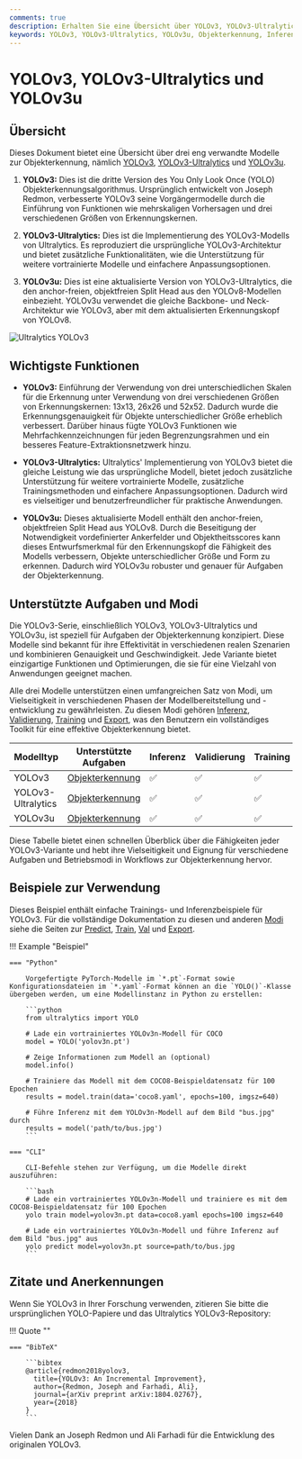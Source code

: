 ```yaml
---
comments: true
description: Erhalten Sie eine Übersicht über YOLOv3, YOLOv3-Ultralytics und YOLOv3u. Erfahren Sie mehr über ihre wichtigsten Funktionen, Verwendung und unterstützte Aufgaben für die Objekterkennung.
keywords: YOLOv3, YOLOv3-Ultralytics, YOLOv3u, Objekterkennung, Inferenz, Training, Ultralytics
---
```


# YOLOv3, YOLOv3-Ultralytics und YOLOv3u

## Übersicht

Dieses Dokument bietet eine Übersicht über drei eng verwandte Modelle zur Objekterkennung, nämlich [YOLOv3](https://pjreddie.com/darknet/yolo/), [YOLOv3-Ultralytics](https://github.com/ultralytics/yolov3) und [YOLOv3u](https://github.com/ultralytics/ultralytics).

1. **YOLOv3:** Dies ist die dritte Version des You Only Look Once (YOLO) Objekterkennungsalgorithmus. Ursprünglich entwickelt von Joseph Redmon, verbesserte YOLOv3 seine Vorgängermodelle durch die Einführung von Funktionen wie mehrskaligen Vorhersagen und drei verschiedenen Größen von Erkennungskernen.

2. **YOLOv3-Ultralytics:** Dies ist die Implementierung des YOLOv3-Modells von Ultralytics. Es reproduziert die ursprüngliche YOLOv3-Architektur und bietet zusätzliche Funktionalitäten, wie die Unterstützung für weitere vortrainierte Modelle und einfachere Anpassungsoptionen.

3. **YOLOv3u:** Dies ist eine aktualisierte Version von YOLOv3-Ultralytics, die den anchor-freien, objektfreien Split Head aus den YOLOv8-Modellen einbezieht. YOLOv3u verwendet die gleiche Backbone- und Neck-Architektur wie YOLOv3, aber mit dem aktualisierten Erkennungskopf von YOLOv8.

![Ultralytics YOLOv3](https://raw.githubusercontent.com/ultralytics/assets/main/yolov3/banner-yolov3.png)

## Wichtigste Funktionen

- **YOLOv3:** Einführung der Verwendung von drei unterschiedlichen Skalen für die Erkennung unter Verwendung von drei verschiedenen Größen von Erkennungskernen: 13x13, 26x26 und 52x52. Dadurch wurde die Erkennungsgenauigkeit für Objekte unterschiedlicher Größe erheblich verbessert. Darüber hinaus fügte YOLOv3 Funktionen wie Mehrfachkennzeichnungen für jeden Begrenzungsrahmen und ein besseres Feature-Extraktionsnetzwerk hinzu.

- **YOLOv3-Ultralytics:** Ultralytics' Implementierung von YOLOv3 bietet die gleiche Leistung wie das ursprüngliche Modell, bietet jedoch zusätzliche Unterstützung für weitere vortrainierte Modelle, zusätzliche Trainingsmethoden und einfachere Anpassungsoptionen. Dadurch wird es vielseitiger und benutzerfreundlicher für praktische Anwendungen.

- **YOLOv3u:** Dieses aktualisierte Modell enthält den anchor-freien, objektfreien Split Head aus YOLOv8. Durch die Beseitigung der Notwendigkeit vordefinierter Ankerfelder und Objektheitsscores kann dieses Entwurfsmerkmal für den Erkennungskopf die Fähigkeit des Modells verbessern, Objekte unterschiedlicher Größe und Form zu erkennen. Dadurch wird YOLOv3u robuster und genauer für Aufgaben der Objekterkennung.

## Unterstützte Aufgaben und Modi

Die YOLOv3-Serie, einschließlich YOLOv3, YOLOv3-Ultralytics und YOLOv3u, ist speziell für Aufgaben der Objekterkennung konzipiert. Diese Modelle sind bekannt für ihre Effektivität in verschiedenen realen Szenarien und kombinieren Genauigkeit und Geschwindigkeit. Jede Variante bietet einzigartige Funktionen und Optimierungen, die sie für eine Vielzahl von Anwendungen geeignet machen.

Alle drei Modelle unterstützen einen umfangreichen Satz von Modi, um Vielseitigkeit in verschiedenen Phasen der Modellbereitstellung und -entwicklung zu gewährleisten. Zu diesen Modi gehören [Inferenz](../modes/predict.md), [Validierung](../modes/val.md), [Training](../modes/train.md) und [Export](../modes/export.md), was den Benutzern ein vollständiges Toolkit für eine effektive Objekterkennung bietet.

| Modelltyp          | Unterstützte Aufgaben                 | Inferenz | Validierung | Training | Export |
| ------------------ | ------------------------------------- | -------- | ----------- | -------- | ------ |
| YOLOv3             | [Objekterkennung](../tasks/detect.md) | ✅       | ✅          | ✅       | ✅     |
| YOLOv3-Ultralytics | [Objekterkennung](../tasks/detect.md) | ✅       | ✅          | ✅       | ✅     |
| YOLOv3u            | [Objekterkennung](../tasks/detect.md) | ✅       | ✅          | ✅       | ✅     |

Diese Tabelle bietet einen schnellen Überblick über die Fähigkeiten jeder YOLOv3-Variante und hebt ihre Vielseitigkeit und Eignung für verschiedene Aufgaben und Betriebsmodi in Workflows zur Objekterkennung hervor.

## Beispiele zur Verwendung

Dieses Beispiel enthält einfache Trainings- und Inferenzbeispiele für YOLOv3. Für die vollständige Dokumentation zu diesen und anderen [Modi](../modes/index.md) siehe die Seiten zur [Predict](../modes/predict.md), [Train](../modes/train.md), [Val](../modes/val.md) und [Export](../modes/export.md).

!!! Example "Beispiel"

    === "Python"

        Vorgefertigte PyTorch-Modelle im `*.pt`-Format sowie Konfigurationsdateien im `*.yaml`-Format können an die `YOLO()`-Klasse übergeben werden, um eine Modellinstanz in Python zu erstellen:

        ```python
        from ultralytics import YOLO

        # Lade ein vortrainiertes YOLOv3n-Modell für COCO
        model = YOLO('yolov3n.pt')

        # Zeige Informationen zum Modell an (optional)
        model.info()

        # Trainiere das Modell mit dem COCO8-Beispieldatensatz für 100 Epochen
        results = model.train(data='coco8.yaml', epochs=100, imgsz=640)

        # Führe Inferenz mit dem YOLOv3n-Modell auf dem Bild "bus.jpg" durch
        results = model('path/to/bus.jpg')
        ```

    === "CLI"

        CLI-Befehle stehen zur Verfügung, um die Modelle direkt auszuführen:

        ```bash
        # Lade ein vortrainiertes YOLOv3n-Modell und trainiere es mit dem COCO8-Beispieldatensatz für 100 Epochen
        yolo train model=yolov3n.pt data=coco8.yaml epochs=100 imgsz=640

        # Lade ein vortrainiertes YOLOv3n-Modell und führe Inferenz auf dem Bild "bus.jpg" aus
        yolo predict model=yolov3n.pt source=path/to/bus.jpg
        ```

## Zitate und Anerkennungen

Wenn Sie YOLOv3 in Ihrer Forschung verwenden, zitieren Sie bitte die ursprünglichen YOLO-Papiere und das Ultralytics YOLOv3-Repository:

!!! Quote ""

    === "BibTeX"

        ```bibtex
        @article{redmon2018yolov3,
          title={YOLOv3: An Incremental Improvement},
          author={Redmon, Joseph and Farhadi, Ali},
          journal={arXiv preprint arXiv:1804.02767},
          year={2018}
        }
        ```

Vielen Dank an Joseph Redmon und Ali Farhadi für die Entwicklung des originalen YOLOv3.
